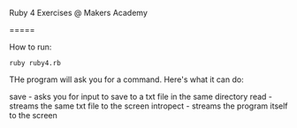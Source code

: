 Ruby 4 Exercises @ Makers Academy

=====

How to run:

```
ruby ruby4.rb
```

THe program will ask you for a command. Here's what it can do:

save - asks you for input to save to a txt file in the same directory
read - streams the same txt file to the screen
intropect - streams the program itself to the screen
